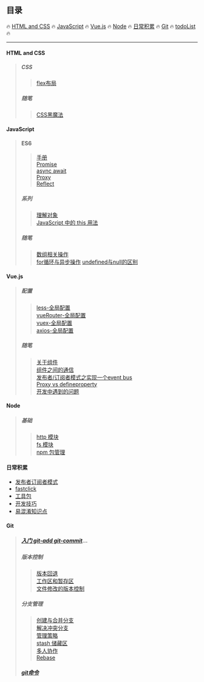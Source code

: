 ## **目录**

:fire: [HTML and CSS](#html-and-css) :fire: [JavaScript](#javascript) :fire: [Vue.js](#vuejs) :fire:  [Node](#node)  :fire: [日常积累](#日常积累)  :fire: [Git](#git) :fire: [todoList](随笔/todoList.md) :fire:

---

#### HTML and CSS

> ##### CSS
>
> > [flex布局](/html&css/css/flex布局.md "flex 布局")
>
> ##### 随笔
>
> > [CSS黑魔法](/html&css/css/黑魔法.md)

#### JavaScript

> #### ES6
>
> > [手册](/JavaScript/ES6/手册.md)  
> > [Promise](/JavaScript/ES6/Promise.md)  
> > [async await](/JavaScript/ES6/async&await.md)  
> > [Proxy](/JavaScript/ES6/proxy.md)  
> > [Reflect](/JavaScript/ES6/Reflect.md)
>
> ##### 系列
>
> > [理解对象](/JavaScript/OO/理解对象.md)  
> > [JavaScript 中的 this 用法](/JavaScript/随笔/this.md)
>
> ##### 随笔
>
> > [数组相关操作](/JavaScript/随笔/Array.md)  
> > [for循环与异步操作](/JavaScript/随笔/for循环与异步操作.md)
> > [undefined与null的区别](/JavaScript/随笔/undefined&null.md)

#### Vue.js

> ##### 配置
>
> > [less-全局配置](Vue/配置/less-全局配置.md)  
> > [vueRouter-全局配置](/Vue/配置/vue-router全局配置.md)  
> > [vuex-全局配置](/Vue/配置/vuex-全局配置.md)  
> > [axios-全局配置](/Vue/配置/axios-全局配置.md "axios-全局配置")
>
> ##### 随笔
>
> > [关于组件](/Vue/组件.md)  
> > [组件之间的通信](/Vue/组件之间的通信.md)  
> > [发布者/订阅者模式之实现一个event bus](/Vue/实现一个event-bus.md)  
> > [Proxy vs defineproperty](Vue/Proxy-defineproperty.md)  
> > [开发中遇到的问题](/Vue/coding.md)

#### Node

> ##### 基础
>
> > [http 模块](/node/basics/http.md)  
> > [fs 模块](/node/basics/fs.md)  
> > [npm 包管理](/node/basics/npm.md)

#### 日常积累

* [发布者订阅者模式](/随笔/发布者订阅者模式.md)
* [fastclick](/随笔/fastclick.md)
* [工具包](/JavaScript/随笔/util.md)
* [开发技巧](/随笔/开发技巧.md)
* [易混淆知识点](/随笔/易混淆知识点.md)

#### Git

> ##### [入门 git-add git-commit](/git/入门使用.md)...
>
> ##### 版本控制
>
> > [版本回退](/git/版本控制/版本回退.md)  
> > [工作区和暂存区](/git/版本控制/工作区和暂存区.md)  
> > [文件修改的版本控制](/git/版本控制/文件修改管理.md)
>
> ##### 分支管理
>
> > [创建与合并分支](/git/分支管理/创建与合并分支.md)  
> > [解决冲突](/git/分支管理/解决冲突.md)[分支](/git/分支管理/分支管理策略.md)  
> > [管理策略](/git/分支管理/分支管理策略.md)  
> > [stash 储藏区](/git/分支管理/stash.md)  
> > [多人协作](/git/分支管理/多人协作.md)  
> > [Rebase](/git/分支管理/Rebase.md)
>
> ##### [git命令](/git/git命令.md)



